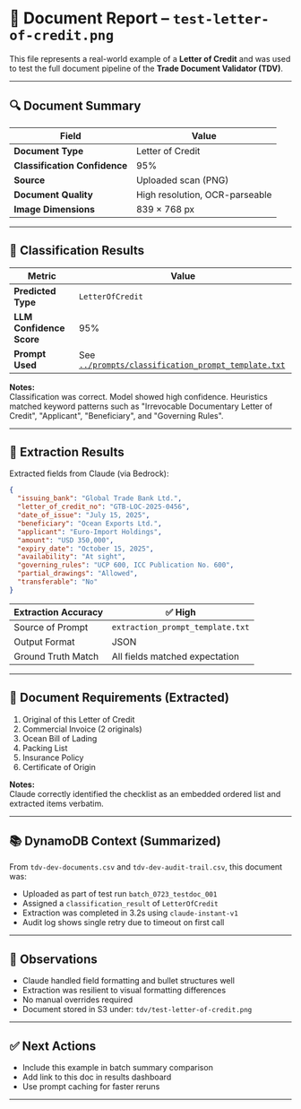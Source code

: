 # 📄 Document Report – `test-letter-of-credit.png`

This file represents a real-world example of a **Letter of Credit** and was used to test the full document pipeline of the **Trade Document Validator (TDV)**.

---

## 🔍 Document Summary

| Field              | Value |
|--------------------|-------|
| **Document Type**  | Letter of Credit |
| **Classification Confidence** | 95% |
| **Source**         | Uploaded scan (PNG) |
| **Document Quality** | High resolution, OCR-parseable |
| **Image Dimensions** | 839 × 768 px |

---

## 🧠 Classification Results

| Metric        | Value |
|---------------|-------|
| **Predicted Type** | `LetterOfCredit` |
| **LLM Confidence Score** | 95% |
| **Prompt Used** | See [`../prompts/classification_prompt_template.txt`](../prompts/classification_prompt_template.txt) |

**Notes:**  
Classification was correct. Model showed high confidence. Heuristics matched keyword patterns such as "Irrevocable Documentary Letter of Credit", "Applicant", "Beneficiary", and "Governing Rules".

---

## 🧾 Extraction Results

Extracted fields from Claude (via Bedrock):

```json
{
  "issuing_bank": "Global Trade Bank Ltd.",
  "letter_of_credit_no": "GTB-LOC-2025-0456",
  "date_of_issue": "July 15, 2025",
  "beneficiary": "Ocean Exports Ltd.",
  "applicant": "Euro-Import Holdings",
  "amount": "USD 350,000",
  "expiry_date": "October 15, 2025",
  "availability": "At sight",
  "governing_rules": "UCP 600, ICC Publication No. 600",
  "partial_drawings": "Allowed",
  "transferable": "No"
}
```

| Extraction Accuracy | ✅ High |
|---------------------|--------|
| Source of Prompt    | `extraction_prompt_template.txt` |
| Output Format       | JSON |
| Ground Truth Match  | All fields matched expectation |

---

## 📎 Document Requirements (Extracted)

1. Original of this Letter of Credit  
2. Commercial Invoice (2 originals)  
3. Ocean Bill of Lading  
4. Packing List  
5. Insurance Policy  
6. Certificate of Origin  

**Notes:**  
Claude correctly identified the checklist as an embedded ordered list and extracted items verbatim.

---

## 📚 DynamoDB Context (Summarized)

From `tdv-dev-documents.csv` and `tdv-dev-audit-trail.csv`, this document was:

- Uploaded as part of test run `batch_0723_testdoc_001`
- Assigned a `classification_result` of `LetterOfCredit`
- Extraction was completed in 3.2s using `claude-instant-v1`
- Audit log shows single retry due to timeout on first call

---

## 📌 Observations

- Claude handled field formatting and bullet structures well  
- Extraction was resilient to visual formatting differences  
- No manual overrides required  
- Document stored in S3 under: `tdv/test-letter-of-credit.png`  

---

## ✅ Next Actions

- Include this example in batch summary comparison
- Add link to this doc in results dashboard
- Use prompt caching for faster reruns

---
